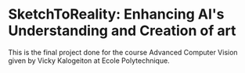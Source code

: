 # SketchToReality: Enhancing AI's Understanding and Creation of art

This is the final project done for the course Advanced Computer Vision given by Vicky Kalogeiton at Ecole Polytechnique.
